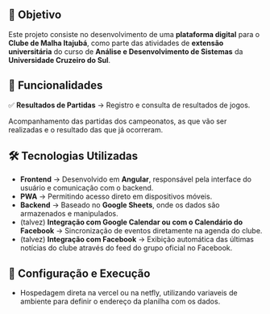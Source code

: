 ## 📌 Objetivo

Este projeto consiste no desenvolvimento de uma **plataforma digital** para o **Clube de Malha Itajubá**, como parte das atividades de **extensão universitária** do curso de **Análise e Desenvolvimento de Sistemas** da **Universidade Cruzeiro do Sul**. 

## 🚀 Funcionalidades

✅ **Resultados de Partidas** → Registro e consulta de resultados de jogos.

  Acompanhamento das partidas dos campeonatos, as que vão ser realizadas e o resultado das que já ocorreram.

## 🛠 Tecnologias Utilizadas

- **Frontend** → Desenvolvido em **Angular**, responsável pela interface do usuário e comunicação com o backend.
- **PWA** → Permitindo acesso direto em dispositivos móveis.   
- **Backend** → Baseado no **Google Sheets**, onde os dados são armazenados e manipulados.
- (talvez) **Integração com Google Calendar ou com o Calendário do Facebook** → Sincronização de eventos diretamente na agenda do clube.
- (talvez) **Integração com Facebook** → Exibição automática das últimas notícias do clube através do feed do grupo oficial no Facebook.


## 🔧 Configuração e Execução
- Hospedagem direta na vercel ou na netfly, utilizando variaveis de ambiente para definir o endereço da planilha com os dados.


